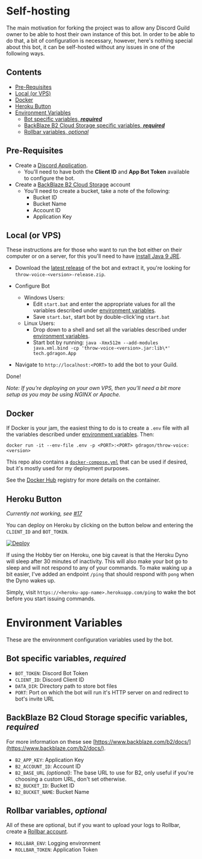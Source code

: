 # Self-hosting
The main motivation for forking the project was to allow any Discord Guild owner to be able to host their own instance
of this bot. In order to be able to do that, a bit of configuration is necessary, however, here's nothing special about
this bot, it can be self-hosted without any issues in one of the following ways.

<!-- START doctoc generated TOC please keep comment here to allow auto update -->
<!-- DON'T EDIT THIS SECTION, INSTEAD RE-RUN doctoc TO UPDATE -->
## Contents

  - [Pre-Requisites](#pre-requisites)
  - [Local (or VPS)](#local-or-vps)
  - [Docker](#docker)
  - [Heroku Button](#heroku-button)
- [Environment Variables](#environment-variables)
  - [Bot specific variables, **_required_**](#bot-specific-variables-_required_)
  - [BackBlaze B2 Cloud Storage specific variables, **_required_**](#backblaze-b2-cloud-storage-specific-variables-_required_)
  - [Rollbar variables, _optional_](#rollbar-variables-_optional_)

<!-- END doctoc generated TOC please keep comment here to allow auto update -->

## Pre-Requisites

- Create a [Discord Application](https://discordapp.com/developers/application).
  - You'll need to have both the **Client ID** and **App Bot Token** available to configure the bot.
- Create a [BackBlaze B2 Cloud Storage](https://www.backblaze.com/b2/cloud-storage.html) account
  - You'll need to create a bucket, take a note of the following:
    - Bucket ID
    - Bucket Name
    - Account ID
    - Application Key

## Local (or VPS)

These instructions are for those who want to run the bot either on their computer or on a server, for this you'll need to
have [install Java 9 JRE](http://www.oracle.com/technetwork/java/javase/downloads/index.html).

- Download the [latest release](https://github.com/guacamoledragon/throw-voice/releases) of the bot and extract it,
  you're looking for `throw-voice-<version>-release.zip`.

- Configure Bot
  - Windows Users:
    - Edit `start.bat` and enter the appropriate values for all the variables described under [environment variables](#environment-variables).
    - Save `start.bat`, start bot by double-click'ing `start.bat`
  - Linux Users:
    - Drop down to a shell and set all the variables described under [environment variables](#environment-variables).
    - Start bot by running: `java -Xmx512m --add-modules java.xml.bind -cp 'throw-voice-<version>.jar:lib\*' tech.gdragon.App`

- Navigate to `http://localhost:<PORT>` to add the bot to your Guild. 

Done!

_Note: If you're deploying on your own VPS, then you'll need a bit more setup as you may be using NGINX or Apache._

## Docker

If Docker is your jam, the easiest thing to do is to create a `.env` file with all the variables described under
[environment variables](#environment-variables). Then:

    docker run -it --env-file .env -p <PORT>:<PORT> gdragon/throw-voice:<version>

This repo also contains a [`docker-compose.yml`](../docker-compose.yml) that can be used if desired, but it's mostly used
for my deployment purposes.

See the [Docker Hub](https://hub.docker.com/r/gdragon/throw-voice/) registry for more details on the container.

## Heroku Button

_Currently not working, see [#17](https://github.com/guacamoledragon/throw-voice/issues/17)_

You can deploy on Heroku by clicking on the button below and entering the `CLIENT_ID` and `BOT_TOKEN`.

[![Deploy](https://www.herokucdn.com/deploy/button.svg)](https://heroku.com/deploy)

If using the Hobby tier on Heroku, one big caveat is that the Heroku Dyno will sleep after 30 minutes
of inactivity. This will also make your bot go to sleep and will not respond to any of your commands.
To make waking up a bit easier, I've added an endpoint `/ping` that should respond with `pong` when the
Dyno wakes up.

Simply, visit `https://<heroku-app-name>.herokuapp.com/ping` to wake the bot before you start issuing
commands.

# Environment Variables

These are the environment configuration variables used by the bot.

## Bot specific variables, **_required_**

- `BOT_TOKEN`: Discord Bot Token
- `CLIENT_ID`: Discord Client ID
- `DATA_DIR`: Directory path to store bot files
- `PORT`: Port on which the bot will run it's HTTP server on and redirect to bot's invite URL

## BackBlaze B2 Cloud Storage specific variables, **_required_**

For more information on these see [https://www.backblaze.com/b2/docs/](https://www.backblaze.com/b2/docs/).

- `B2_APP_KEY`: Application Key
- `B2_ACCOUNT_ID`: Account ID
- `B2_BASE_URL` _(optional)_: The base URL to use for B2, only useful if you're choosing a custom URL, don't set otherwise.
- `B2_BUCKET_ID`: Bucket ID
- `B2_BUCKET_NAME`: Bucket Name

## Rollbar variables, _optional_

All of these are optional, but if you want to upload your logs to Rollbar, create a
[Rollbar account](https://rollbar.com/signup/).

- `ROLLBAR_ENV`: Logging environment
- `ROLLBAR_TOKEN`: Application Token
